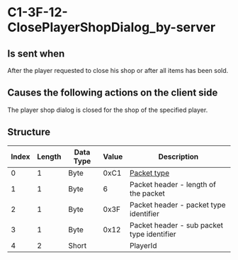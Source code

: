 # C1-3F-12-ClosePlayerShopDialog_by-server

## Is sent when

After the player requested to close his shop or after all items has been sold.

## Causes the following actions on the client side

The player shop dialog is closed for the shop of the specified player.

## Structure

| Index | Length | Data Type | Value | Description |
|-------|--------|-----------|-------|-------------|
| 0 | 1 |   Byte   | 0xC1  | [Packet type](PacketTypes.md) |
| 1 | 1 |    Byte   |   6   | Packet header - length of the packet |
| 2 | 1 |    Byte   | 0x3F  | Packet header - packet type identifier |
| 3 | 1 |    Byte   | 0x12  | Packet header - sub packet type identifier |
| 4 | 2 | Short |  | PlayerId |